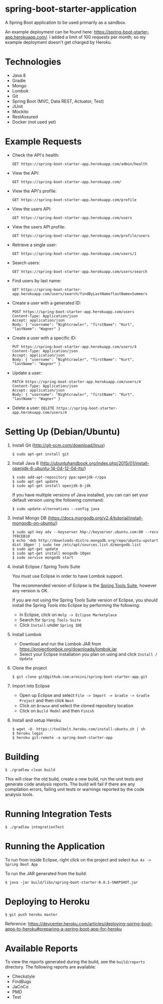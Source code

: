 # spring-boot-starter-application
A Spring Boot application to be used primarily as a sandbox.  

An example deployment can be found here: https://spring-boot-starter-app.herokuapp.com/.
I added a limit of 100 requests per month, so my example deployment doesn't get charged by Heroku.

# Technologies
 - Java 8
 - Gradle
 - Mongo
 - Lombok
 - Git
 - Spring Boot (MVC, Data REST, Actuator, Test)
 - JUnit
 - Mockito
 - RestAssured
 - Docker (not used yet)
 
# Example Requests

- Check the API's health:  
    ```
    GET https://spring-boot-starter-app.herokuapp.com/admin/health
    ```

- View the API:
    ```
    GET https://spring-boot-starter-app.herokuapp.com/
    ```

- View the API's profile:
    ```
    GET https://spring-boot-starter-app.herokuapp.com/profile
    ```

- View the users API:
    ```
    GET https://spring-boot-starter-app.herokuapp.com/users
    ```

- View the users API profile:
    ```
    GET https://spring-boot-starter-app.herokuapp.com/profile/users
    ```

- Retrieve a single user:
    ```
    GET https://spring-boot-starter-app.herokuapp.com/users/1
    ```

- Search users:
    ```
    GET https://spring-boot-starter-app.herokuapp.com/users/search
    ```

- Find users by last name:
    ```
    GET https://spring-boot-starter-app.herokuapp.com/users/search/findByLastName?lastName=Summers
    ```

- Create a user with a generated ID:
    ```
    POST https://spring-boot-starter-app.herokuapp.com/users
    Content-Type: Application/json
    Accept: application/json
    Body: { "username": "Nightcrawler", "firstName": "Kurt", "lastName": "Wagner" }
    ```  
    
- Create a user with a specific ID:
    ```
    PUT https://spring-boot-starter-app.herokuapp.com/users/4
    Content-Type: Application/json
    Accept: application/json
    Body: { "username": "Nightcrawler", "firstName": "Kurt", "lastName": "Wagner" }
    ```  
    
- Update a user:
    ```
    PATCH https://spring-boot-starter-app.herokuapp.com/users/4
    Content-Type: Application/json
    Accept: application/json
    Body: { "username": "Nightcrawler", "firstName": "Kurt", "lastName": "Wagner" }
    ```

- Delete a user: ```DELETE https://spring-boot-starter-app.herokuapp.com/users/4```
 
# Setting Up (Debian/Ubuntu)
1. Install Git (http://git-scm.com/download/linux)
    ```
    $ sudo apt-get install git
    ```

2. Install Java 8 (http://ubuntuhandbook.org/index.php/2015/01/install-openjdk-8-ubuntu-14-04-12-04-lts/)
    ```
    $ sudo add-apt-repository ppa:openjdk-r/ppa
    $ sudo apt-get update
    $ sudo apt-get install openjdk-8-jdk
    ```

    If you have multiple versions of Java installed, you can can set your default version using the following command:
    ```
    $ sudo update-alternatives --config java
    ```

3. Install Mongo DB (https://docs.mongodb.org/v2.4/tutorial/install-mongodb-on-ubuntu/)
    ```
    $ sudo apt-key adv --keyserver hkp://keyserver.ubuntu.com:80 --recv 7F0CEB10
    $ echo 'deb http://downloads-distro.mongodb.org/repo/ubuntu-upstart dist 10gen' | sudo tee /etc/apt/sources.list.d/mongodb.list
    $ sudo apt-get update
    $ sudo apt-get install mongodb-10gen
    $ sudo service mongodb start
    ```

4. Install Eclipse / Spring Tools Suite

    You must use Eclipse in order to have Lombok support.

    The recommended version of Eclipse is the [Spring Tools Suite](https://spring.io/tools/sts/all), however any version is OK.

    If you are not using the Spring Tools Suite version of Eclipse, you should install the Spring Tools into Eclipse by performing the following:
     - In Eclipse, click on `Help -> Eclipse Marketplace`
     - Search for `Spring Tools Suite`
     - Click `Install` under `Spring IDE`
  
5. Install Lombok
   - Download and run the Lombok JAR from https://projectlombok.org/downloads/lombok.jar
   - Select your Eclipse installation you plan on using and click `Install / Update`

6. Clone the project
    ```
    $ git clone git@github.com:arosini/spring-boot-starter-app.git
    ```

7. Import into Eclipse
    - Open up Eclipse and select `File -> Import -> Gradle -> Gradle Project` and then click `Next`
    - Click on `Browse` and select the cloned repository location
    - Click on `Build Model` and then `Finish`
    
8. Install and setup Heroku
    ```
    $ wget -O- https://toolbelt.heroku.com/install-ubuntu.sh | sh
    $ heroku login
    $ heroku git:remote -a spring-boot-starter-app
    ```

# Building
```
$ ./gradlew clean build
 ```

This will clear the old build, create a new build, run the unit tests and generate code analysis reports. The build will fail if there are any compilation errors, failing unit tests or warnings reported by the code analysis tools.

# Running Integration Tests
```
$ ./gradlew integrationTest
```

# Running the Application
To run from inside Eclipse, right click on the project and select `Run As -> Spring Boot App`  

To run the JAR generated from the build:
```
$ java -jar build/libs/spring-boot-starter-0.0.1-SNAPSHOT.jar
```

# Deploying to Heroku
```
$ git push heroku master
```

Reference: https://devcenter.heroku.com/articles/deploying-spring-boot-apps-to-heroku#preparing-a-spring-boot-app-for-heroku

# Available Reports
To view the reports generated during the build, see the `build/reports` directory. The following reports are available:
- Checkstyle
- FindBugs
- JaCoCo
- PMD
- Test


